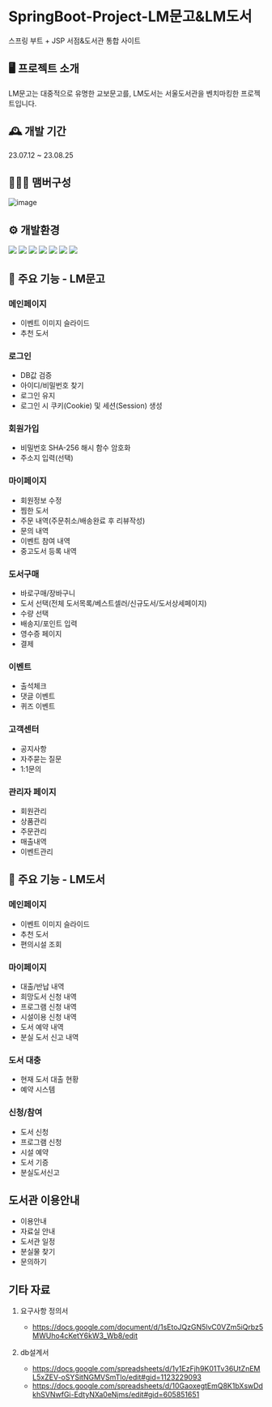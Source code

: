 # SpringBoot-Project-LM문고&LM도서
스프링 부트 + JSP 서점&도서관 통합 사이트
## 🖥️ 프로젝트 소개
LM문고는 대중적으로 유명한 교보문고를, LM도서는 서울도서관을 벤치마킹한 프로젝트입니다. 
## 🕰️ 개발 기간
23.07.12 ~ 23.08.25
## 🧑‍🤝‍🧑 맴버구성
![image](https://github.com/rarararararaa/project_lm/assets/95171793/7dedd79a-0cb4-429d-8562-a9d6b9524e2c)

## ⚙️ 개발환경
<img src="https://img.shields.io/badge/Java-FCC624?style=for-the-badge&logoColor=black"> <img src="https://img.shields.io/badge/spring-6DB33F?style=for-the-badge&logo=spring&logoColor=black">
<img src="https://img.shields.io/badge/oracle 11g-F80000?style=for-the-badge&logo=oracle&logoColor=white">
<img src="https://img.shields.io/badge/javascript-F7DF1E?style=for-the-badge&logo=javascript&logoColor=black">
<img src="https://img.shields.io/badge/jquery-0769AD?style=for-the-badge&logo=jquery&logoColor=black">
<img src="https://img.shields.io/badge/HTML5-E34F26?style=for-the-badge&logo=html5&logoColor=black">
<img src="https://img.shields.io/badge/css3-1572B6?style=for-the-badge&logo=css3&logoColor=black">

## 📌 주요 기능 - LM문고
### 메인페이지
- 이벤트 이미지 슬라이드
- 추천 도서
### 로그인
- DB값 검증
- 아이디/비밀번호 찾기
- 로그인 유지
- 로그인 시 쿠키(Cookie) 및 세션(Session) 생성
### 회원가입
- 비밀번호 SHA-256 해시 함수 암호화
- 주소지 입력(선택)
### 마이페이지
- 회원정보 수정
- 찜한 도서
- 주문 내역(주문취소/배송완료 후 리뷰작성)
- 문의 내역
- 이벤트 참여 내역
- 중고도서 등록 내역
### 도서구매
- 바로구매/장바구니
- 도서 선택(전체 도서목록/베스트셀러/신규도서/도서상세페이지)
- 수량 선택
- 배송지/포인트 입력
- 영수증 페이지
- 결제
### 이벤트
- 출석체크
- 댓글 이벤트
- 퀴즈 이벤트
### 고객센터
- 공지사항
- 자주묻는 질문
- 1:1문의
### 관리자 페이지
- 회원관리
- 상품관리
- 주문관리
- 매출내역
- 이벤트관리

## 📌 주요 기능 - LM도서
### 메인페이지
- 이벤트 이미지 슬라이드
- 추천 도서
- 편의시설 조회
### 마이페이지
- 대출/반납 내역
- 희망도서 신청 내역
- 프로그램 신청 내역
- 시설이용 신청 내역
- 도서 예약 내역
- 분실 도서 신고 내역
### 도서 대충
- 현재 도서 대출 현황
- 예약 시스템
### 신청/참여
- 도서 신청
- 프로그램 신청
- 시설 예약
- 도서 기증
- 분실도서신고
## 도서관 이용안내
- 이용안내
- 자료실 안내
- 도서관 일정
- 분실물 찾기
- 문의하기


## 기타 자료
1. 요구사항 정의서
    - https://docs.google.com/document/d/1sEtoJQzGN5lvC0VZm5iQrbz5MWUho4cKetY6kW3_Wb8/edit

2. db설계서
    - https://docs.google.com/spreadsheets/d/1y1EzFjh9K01Tv36UtZnEML5xZEV-oSYSitNGMVSmTlo/edit#gid=1123229093
    - https://docs.google.com/spreadsheets/d/10GaoxegtEmQ8K1bXswDdkhSVNwfGi-EdtyNXa0eNjms/edit#gid=605851651

